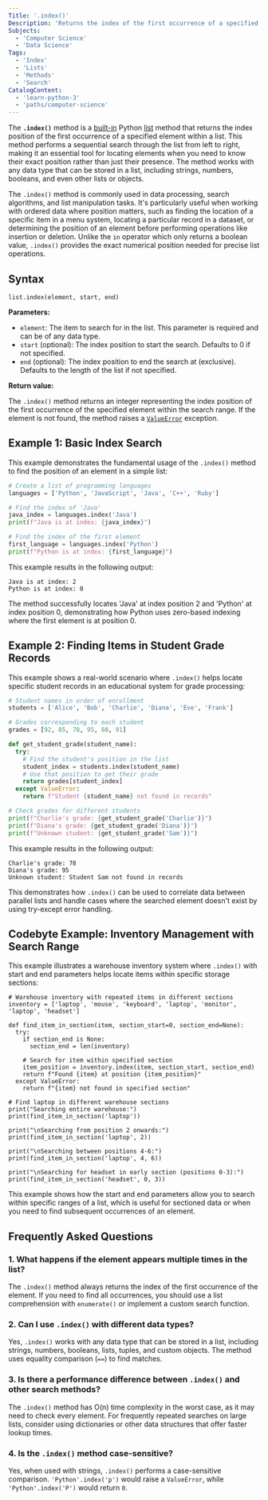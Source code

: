 ```yaml
---
Title: '.index()'
Description: 'Returns the index of the first occurrence of a specified element in a list.'
Subjects:
  - 'Computer Science'
  - 'Data Science'
Tags:
  - 'Index'
  - 'Lists'
  - 'Methods'
  - 'Search'
CatalogContent:
  - 'learn-python-3'
  - 'paths/computer-science'
---
```


The **`.index()`** method is a [built-in](https://www.codecademy.com/resources/docs/python/built-in-functions) Python [list](https://www.codecademy.com/resources/docs/python/lists) method that returns the index position of the first occurrence of a specified element within a list. This method performs a sequential search through the list from left to right, making it an essential tool for locating elements when you need to know their exact position rather than just their presence. The method works with any data type that can be stored in a list, including strings, numbers, booleans, and even other lists or objects.

The `.index()` method is commonly used in data processing, search algorithms, and list manipulation tasks. It's particularly useful when working with ordered data where position matters, such as finding the location of a specific item in a menu system, locating a particular record in a dataset, or determining the position of an element before performing operations like insertion or deletion. Unlike the `in` operator which only returns a boolean value, `.index()` provides the exact numerical position needed for precise list operations.

## Syntax

```pseudo
list.index(element, start, end)
```

**Parameters:**

- `element`: The item to search for in the list. This parameter is required and can be of any data type.
- `start` (optional): The index position to start the search. Defaults to 0 if not specified.
- `end` (optional): The index position to end the search at (exclusive). Defaults to the length of the list if not specified.

**Return value:**

The `.index()` method returns an integer representing the index position of the first occurrence of the specified element within the search range. If the element is not found, the method raises a [`ValueError`](https://www.codecademy.com/resources/docs/python/errors) exception.

## Example 1: Basic Index Search

This example demonstrates the fundamental usage of the `.index()` method to find the position of an element in a simple list:

```py
# Create a list of programming languages
languages = ['Python', 'JavaScript', 'Java', 'C++', 'Ruby']

# Find the index of 'Java'
java_index = languages.index('Java')
print(f"Java is at index: {java_index}")

# Find the index of the first element
first_language = languages.index('Python')
print(f"Python is at index: {first_language}")
```

This example results in the following output:

```shell
Java is at index: 2
Python is at index: 0
```

The method successfully locates 'Java' at index position 2 and 'Python' at index position 0, demonstrating how Python uses zero-based indexing where the first element is at position 0.

## Example 2: Finding Items in Student Grade Records

This example shows a real-world scenario where `.index()` helps locate specific student records in an educational system for grade processing:

```py
# Student names in order of enrollment
students = ['Alice', 'Bob', 'Charlie', 'Diana', 'Eve', 'Frank']

# Grades corresponding to each student
grades = [92, 85, 78, 95, 88, 91]

def get_student_grade(student_name):
  try:
    # Find the student's position in the list
    student_index = students.index(student_name)
    # Use that position to get their grade
    return grades[student_index]
  except ValueError:
    return f"Student {student_name} not found in records"

# Check grades for different students
print(f"Charlie's grade: {get_student_grade('Charlie')}")
print(f"Diana's grade: {get_student_grade('Diana')}")
print(f"Unknown student: {get_student_grade('Sam')}")
```

This example results in the following output:

```shell
Charlie's grade: 78
Diana's grade: 95
Unknown student: Student Sam not found in records
```

This demonstrates how `.index()` can be used to correlate data between parallel lists and handle cases where the searched element doesn't exist by using try-except error handling.

## Codebyte Example: Inventory Management with Search Range

This example illustrates a warehouse inventory system where `.index()` with start and end parameters helps locate items within specific storage sections:

```codebyte/python
# Warehouse inventory with repeated items in different sections
inventory = ['laptop', 'mouse', 'keyboard', 'laptop', 'monitor', 'laptop', 'headset']

def find_item_in_section(item, section_start=0, section_end=None):
  try:
    if section_end is None:
      section_end = len(inventory)

    # Search for item within specified section
    item_position = inventory.index(item, section_start, section_end)
    return f"Found {item} at position {item_position}"
  except ValueError:
    return f"{item} not found in specified section"

# Find laptop in different warehouse sections
print("Searching entire warehouse:")
print(find_item_in_section('laptop'))

print("\nSearching from position 2 onwards:")
print(find_item_in_section('laptop', 2))

print("\nSearching between positions 4-6:")
print(find_item_in_section('laptop', 4, 6))

print("\nSearching for headset in early section (positions 0-3):")
print(find_item_in_section('headset', 0, 3))
```

This example shows how the start and end parameters allow you to search within specific ranges of a list, which is useful for sectioned data or when you need to find subsequent occurrences of an element.

## Frequently Asked Questions

### 1. What happens if the element appears multiple times in the list?

The `.index()` method always returns the index of the first occurrence of the element. If you need to find all occurrences, you should use a list comprehension with `enumerate()` or implement a custom search function.

### 2. Can I use `.index()` with different data types?

Yes, `.index()` works with any data type that can be stored in a list, including strings, numbers, booleans, lists, tuples, and custom objects. The method uses equality comparison (`==`) to find matches.

### 3. Is there a performance difference between `.index()` and other search methods?

The `.index()` method has O(n) time complexity in the worst case, as it may need to check every element. For frequently repeated searches on large lists, consider using dictionaries or other data structures that offer faster lookup times.

### 4. Is the `.index()` method case-sensitive?

Yes, when used with strings, `.index()` performs a case-sensitive comparison. `'Python'.index('p')` would raise a `ValueError`, while `'Python'.index('P')` would return `0`.

